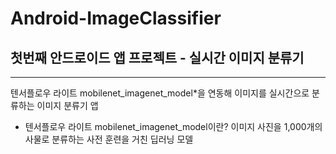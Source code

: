 # Android-ImageClassifier

## 첫번째 안드로이드 앱 프로젝트 - 실시간 이미지 분류기 
---
텐서플로우 라이트 mobilenet_imagenet_model*을 연동해 이미지를 실시간으로 분류하는 이미지 분류기 앱




* 텐서플로우 라이트 mobilenet_imagenet_model이란?
이미지 사진을 1,000개의 사물로 분류하는 사전 훈련을 거친 딥러닝 모델
